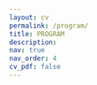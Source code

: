 ```yaml
---
layout: cv
permalink: /program/
title: PROGRAM
description:
nav: true
nav_order: 4
cv_pdf: false
---
```

